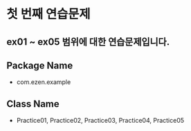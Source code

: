 # 첫 번째 연습문제
## ex01 ~ ex05 범위에 대한 연습문제입니다.
## Package Name
* com.ezen.example
## Class Name
* Practice01, Practice02, Practice03, Practice04, Practice05
